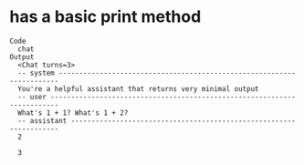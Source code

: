 # has a basic print method

    Code
      chat
    Output
      <Chat turns=3>
      -- system ----------------------------------------------------------------------
      You're a helpful assistant that returns very minimal output
      -- user ------------------------------------------------------------------------
      What's 1 + 1? What's 1 + 2?
      -- assistant -------------------------------------------------------------------
      2
      
      3

